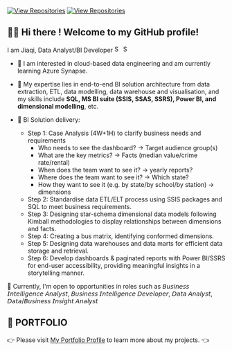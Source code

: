 [![View Repositories](https://img.shields.io/badge/View-My_Portfolio-red?logo=GitHub)](https://github.com/jiaqiyu1/Portfolio_Guide)
[![View Repositories](https://img.shields.io/badge/View-My_Repositories-blue?logo=GitHub)](https://github.com/jiaqiyu1?tab=repositories)

##  👋🏼 Hi there ! Welcome to my GitHub profile! 

I am Jiaqi, Data Analyst/BI Developer <img width="16" alt="Screen Shot 2023-05-12 at 2 28 08 PM" src="https://github.com/jiaqiyu1/jiaqiyu1/assets/84236678/1c98a86f-a241-4093-bab2-af3b64b4a1bc">  <img width="16" alt="Screen Shot 2023-05-12 at 2 30 36 PM" src="https://github.com/jiaqiyu1/jiaqiyu1/assets/84236678/b3f44124-6d06-4c5a-91d9-90c2d5eafd58">

* 📌 I am interested in cloud-based data engineering and am currently learning Azure Synapse.

* 📌 My expertise lies in end-to-end BI solution architecture from data extraction, ETL, data modelling, data warehouse and visualisation, and my skills include **SQL, MS BI suite (SSIS, SSAS, SSRS), Power BI, and dimensional modelling**, etc.
* 📌 BI Solution delivery:
   - Step 1: Case Analysis (4W+1H) to clarify business needs and requirements
     - Who needs to see the dashboard? -> Target audience group(s)
     - What are the key metrics? -> Facts (median value/crime rate/rental)
     - When does the team want to see it? -> yearly reports?
     - Where does the team want to see it? -> Which state?
     - How they want to see it (e.g. by state/by school/by station) -> dimensions
   - Step 2: Standardise data ETL/ELT process using SSIS packages and SQL to meet business requirements.
   - Step 3: Designing star-schema dimensional data models following Kimball methodologies to display relationships between dimensions and facts.
   - Step 4: Creating a bus matrix, identifying conformed dimensions.
   - Step 5: Designing data warehouses and data marts for efficient data storage and retrieval.
   - Step 6: Develop dashboards & paginated reports with Power BI/SSRS for end-user accessibility, providing meaningful insights in a storytelling manner.


🎯 Currently, I'm open to opportunities in roles such as 𝘉𝘶𝘴𝘪𝘯𝘦𝘴𝘴 𝘐𝘯𝘵𝘦𝘭𝘭𝘪𝘨𝘦𝘯𝘤𝘦 𝘈𝘯𝘢𝘭𝘺𝘴𝘵, 𝘉𝘶𝘴𝘪𝘯𝘦𝘴𝘴 𝘐𝘯𝘵𝘦𝘭𝘭𝘪𝘨𝘦𝘯𝘤𝘦 𝘋𝘦𝘷𝘦𝘭𝘰𝘱𝘦𝘳, 𝘋𝘢𝘵𝘢 𝘈𝘯𝘢𝘭𝘺𝘴𝘵, 𝘋𝘢𝘵𝘢/𝘉𝘶𝘴𝘪𝘯𝘦𝘴𝘴 𝘐𝘯𝘴𝘪𝘨𝘩𝘵 𝘈𝘯𝘢𝘭𝘺𝘴𝘵


## 📕 PORTFOLIO 
👉 Please visit [My Portfolio Profile](https://github.com/jiaqiyu1/Portfolio_Guide) to learn more about my projects. 👈 
